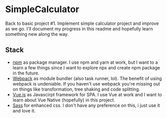 # SimpleCalculator
Back to basic project #1. Implement simple calculator project and improve as we go. I'll document my progress in this readme and hopefully learn something new along the way.

## Stack
* [npm](https://www.npmjs.com/) as package manager. I use npm and yarn at work, but I want to a learn a few things since I want to explore npx and create npm package in the future.
* [Webpack](https://webpack.js.org/) as module bundler (also task runner, lol). The benefit of using webpack is undeniable. If you haven't use webpack you're missing out on things like transformation, tree shaking and code splitting.
* [Vue.js](https://vuejs.org) as Javascirpt framework for SPA. I use Vue at work and I want to learn about Vue Native (hopefully) in this project.
* [Sass](https://sass-lang.com/) for enhanced css. I don't have any preference on this, i just use it and love it.


